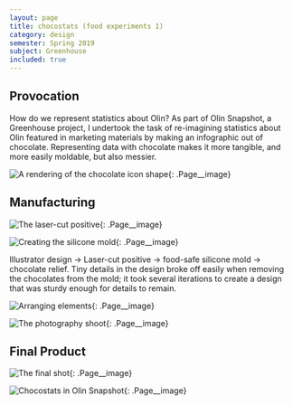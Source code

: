 ```yaml
---
layout: page
title: chocostats (food experiments 1)
category: design
semester: Spring 2019
subject: Greenhouse
included: true
---
```


## Provocation

How do we represent statistics about Olin? As part of Olin Snapshot, a Greenhouse project, I undertook the task of re-imagining statistics about Olin featured in marketing materials by making an infographic out of chocolate. Representing data with chocolate makes it more tangible, and more easily moldable, but also messier. 

![A rendering of the chocolate icon shape](/images/chocostats/img1.png){: .Page__image}

## Manufacturing

![The laser-cut positive](/images/chocostats/img2.jpg){: .Page__image}

![Creating the silicone mold](/images/chocostats/img3.jpg){: .Page__image}

Illustrator design → Laser-cut positive → food-safe silicone mold → chocolate relief. Tiny details in the design broke off easily when removing the chocolates from the mold; it took several iterations to create a design that was sturdy enough for details to remain.

![Arranging elements](/images/chocostats/img4.jpg){: .Page__image}

![The photography shoot](/images/chocostats/img5.jpg){: .Page__image}

## Final Product

![The final shot](/images/chocostats/img6.jpg){: .Page__image}

![Chocostats in Olin Snapshot](/images/chocostats/img7.jpg){: .Page__image}